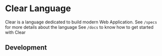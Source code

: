 # Clear Language

Clear is a language dedicated to build modern Web Application.
See `/specs` for more details about the language
See `/docs` to know how to get started with Clear

## Development